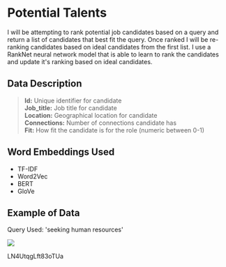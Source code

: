 # Potential Talents

I will be attempting to rank potential job candidates based on a query and return a list of candidates that best fit the query. Once ranked I will be re-ranking candidates based on ideal candidates from the first list. 
I use a RankNet neural network model that is able to learn to rank the candidates and update it's ranking based on ideal candidates.

## Data Description
> **Id:** Unique identifier for candidate  
> **Job_title:** Job title for candidate  
> **Location:** Geographical location for candidate   
> **Connections:** Number of connections candidate has  
> **Fit:** How fit the candidate is for the role (numeric between 0-1)

## Word Embeddings Used
* TF-IDF
* Word2Vec
* BERT
* GloVe

## Example of Data
Query Used: 'seeking human resources'

<img src="https://i.imgur.com/oXHwya8.jpg">





LN4UtqgLft83oTUa